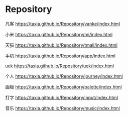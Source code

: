 # Repository

凡客 https://taxia.github.io/Repository/vanke/index.html

小米 https://taxia.github.io/Repository/mi/index.html

天猫 https://taxia.github.io/Repository/tmall/index.html

手机 https://taxia.github.io/Repository/app/index.html

uek https://taxia.github.io/Repository/uek/index.html

个人 https://taxia.github.io/Repository/journey/index.html

画板 https://taxia.github.io/Repository/palette/index.html

打字 https://taxia.github.io/Repository/input/index.html

音乐 https://taxia.github.io/Repository/music/index.html
